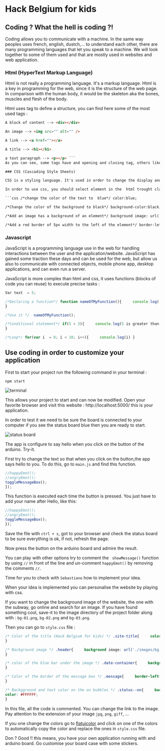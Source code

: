 # Hack Belgium for kids

## Coding ? What the hell is coding ?! 
Coding allows you to communicate with a machine. In the same way  peoples uses french, english, dustch,... to understand each other, there are many programming languages that let you  speak to a machine. We will look together to some of them used and  that are mostly used in websites and web application.

### Html (HyperText Markup Language)

Html is not really a programming language. It's a markup language. Html is a key in programming for the web, since it is the structure of the web page. In comparison with the human body, it would be the skeleton aka the bones, muscles and flesh of the body.

Html uses tag to define a structure, you can find here some of the most used  tags :  
```html
A block of content --> <div></div>

An image --> <img src="" alt="" />

A link --> <a href=""></a>

A title --> <h1></h1>

a text paragraph --> <p></p> ```
As you can see, some tags have and opening and closing tag, others like the image one has  only one tag. 

### CSS (Cascading Style Sheets)

CSS is a styling language. It's used in order to change the display and position of a webpage's elements. With css you can change color and size of every html element. In coparision with the human body, this all the esthetic part : size and color of the hair, color of the eyes and the skin, size and weight of the body,...

In order to use css, you should select element in the  html trought classes and they apply them some properties

```css /*change the color of the text to  blue*/ color:blue;

/*Change the color of the background to black*/ background-color:black;

/*Add an image has a background of an element*/ background image: url('./images/bg-01.jpg');

/*Add a red border of 5px width to the left of the element*/ border-left: 5px solid red;
```

### Javascript

JavaScript  is a programming language use in the web for handling interactions between the user and the application/website. JavaScript has gained some traction these days and can be used for the web, but allow us also  to communicate with connected objects,  mobile phone app, desktop applications, and can even run a server.

JavaScript is more complex than html and css, it uses functions (blocks of code you can reuse) to execute precise tasks :

```js /*Variable*/
Var text  = 5;

/*Declaring a function*/ function nameOfMyFunction(){     console.log('hello');
}

/*Use it */  nameOfMyFunction();

/*Conditional statement*/ if(5 > 3){     console.log(5 is greater than 3);
}

/*Loop*/ for(var i  = 0; i < 10; i++){     console.log(i) }

```

## Use coding in order to customize your application

First to start your project run the following command in  your terminal :

```npm start ```

![terminal](./assets/terminal.png)

This allows your project to start and can now be modified. Open your favorite browser and visit this  website :  http://localhost:5000/ this is your application.

In order to  test it we need to be sure the board is connected to  your computer if you see  the status board blue then you are ready  to start.

![status  board](./assets/status.png)

The app is configure to say hello when  you click on the button of the  arduino. Try-it.

First  try to change the text so that when you click on the button,the app says hello to you. To do this,  go  to `main.js` and find this  function.

```js socket.on('buttonPress', function (data) {   showMessage('Hello');
//happyEmot();
//angryEmot();
toggleMessageBox();
});
``` 

This function is executed each time the  button is pressed. You just have to add your name after Hello, like this: 

```js socket.on('buttonPress', function (data) {   showMessage('Hello');
//happyEmot();
//angryEmot();
toggleMessageBox();
});
```

Save the file with `ctrl + s`, got to your browser and check the status board to be sure everything is ok, if not, refresh  the page.

Now press the button on the arduino board and admire the result. 

You can play with other options try to comment the ` showMessage()` function by using `//` in front of the line and un-comment `happyEmot()` by removing the comments `//`. 

Time for you to check with `Sebastiano` how to implement your idea.

When your idea is implemented you can personalise the website by playing with css. 

If you  want  to  change the background image of the website, the one with the subway, go online and search for an image. If you have found something cool, save-it to the image directory of the project folder along with : `bg-01.png`, `bg-02.png` and  `bg-03.png`.

Then you can go to `style.css` file :

```css @import './core/core.css';
/* Color of the title (Hack Belgium for kids) */ .site-title{     color: #16BEFF;
}

/* Background image */ .header{     background image: url('./images/bg-01.png');
}

/* color of the blue bar under the image */ .date-container{     background-color: #16BEFF;
}

/* Color of the border of the message box */ .message{     border-left: 5px solid #16BEFF;
}

/* Backgground and text color on the on bubbles */ .status--on{     background-color: #16BEFF;
color: #FFFFFF;
}

```

In this file, all the code is commented. You can change  the link to the image. Pay attention to the extension of your image `jpg`, `png`, `giff`, ...

If you one change the colors go to [flatuicolor](https://flatuicolors.com/palette/nl) and click on one of the colors to automatically copy the color and replace the ones in `style.css` file.

Don ? Good !! this means, you have your own application running with and arduino board. Go customise your board case with some stickers. 


